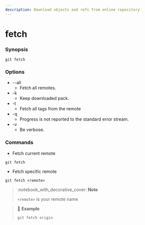```yaml
---
description: Download objects and refs from online repository
---
```


# fetch

### Synopsis

```
git fetch
```

### Options

* \--all
  * Fetch all remotes.
* \-k
  * Keep downloaded pack.
* \-t
  * Fetch all tags from the remote
* \-q&#x20;
  * Progress is not reported to the standard error stream.
* \-v
  * Be verbose.

### Commands

* Fetch current remote

```
git fetch
```

* Fetch specific remote

```
git fetch <remote>
```

> :notebook\_with\_decorative\_cover: **Note**
>
> `<remote>` is your remote name

> :pencil: **Example**
>
> ```
> git fetch origin
> ```
